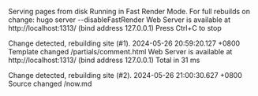 Serving pages from disk
Running in Fast Render Mode. For full rebuilds on change: hugo server --disableFastRender
Web Server is available at http://localhost:1313/ (bind address 127.0.0.1)
Press Ctrl+C to stop

Change detected, rebuilding site (#1).
2024-05-26 20:59:20.127 +0800
Template changed /partials/comment.html
Web Server is available at http://localhost:1313/ (bind address 127.0.0.1)
Total in 31 ms

Change detected, rebuilding site (#2).
2024-05-26 21:00:30.627 +0800
Source changed /now.md
